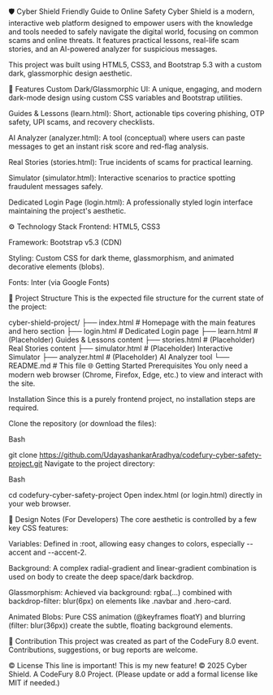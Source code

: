 🛡️ Cyber Shield
Friendly Guide to Online Safety
Cyber Shield is a modern, interactive web platform designed to empower users with the knowledge and tools needed to safely navigate the digital world, focusing on common scams and online threats. It features practical lessons, real-life scam stories, and an AI-powered analyzer for suspicious messages.

This project was built using HTML5, CSS3, and Bootstrap 5.3 with a custom dark, glassmorphic design aesthetic.

🚀 Features
Custom Dark/Glassmorphic UI: A unique, engaging, and modern dark-mode design using custom CSS variables and Bootstrap utilities.

Guides & Lessons (learn.html): Short, actionable tips covering phishing, OTP safety, UPI scams, and recovery checklists.

AI Analyzer (analyzer.html): A tool (conceptual) where users can paste messages to get an instant risk score and red-flag analysis.

Real Stories (stories.html): True incidents of scams for practical learning.

Simulator (simulator.html): Interactive scenarios to practice spotting fraudulent messages safely.

Dedicated Login Page (login.html): A professionally styled login interface maintaining the project's aesthetic.

⚙️ Technology Stack
Frontend: HTML5, CSS3

Framework: Bootstrap v5.3 (CDN)

Styling: Custom CSS for dark theme, glassmorphism, and animated decorative elements (blobs).

Fonts: Inter (via Google Fonts)

📂 Project Structure
This is the expected file structure for the current state of the project:

cyber-shield-project/
├── index.html          # Homepage with the main features and hero section
├── login.html          # Dedicated Login page
├── learn.html          # (Placeholder) Guides & Lessons content
├── stories.html        # (Placeholder) Real Stories content
├── simulator.html      # (Placeholder) Interactive Simulator
├── analyzer.html       # (Placeholder) AI Analyzer tool
└── README.md           # This file
🌐 Getting Started
Prerequisites
You only need a modern web browser (Chrome, Firefox, Edge, etc.) to view and interact with the site.

Installation
Since this is a purely frontend project, no installation steps are required.

Clone the repository (or download the files):

Bash

git clone https://github.com/UdayashankarAradhya/codefury-cyber-safety-project.git
Navigate to the project directory:

Bash

cd codefury-cyber-safety-project
Open index.html (or login.html) directly in your web browser.


🎨 Design Notes (For Developers)
The core aesthetic is controlled by a few key CSS features:

Variables: Defined in :root, allowing easy changes to colors, especially --accent and --accent-2.

Background: A complex radial-gradient and linear-gradient combination is used on body to create the deep space/dark backdrop.

Glassmorphism: Achieved via background: rgba(...) combined with backdrop-filter: blur(6px) on elements like .navbar and .hero-card.

Animated Blobs: Pure CSS animation (@keyframes floatY) and blurring (filter: blur(36px)) create the subtle, floating background elements.

🤝 Contribution
This project was created as part of the CodeFury 8.0 event. Contributions, suggestions, or bug reports are welcome.



© License
This line is important!
This is my new feature!
© 2025 Cyber Shield. A CodeFury 8.0 Project. (Please update or add a formal license like MIT if needed.)

